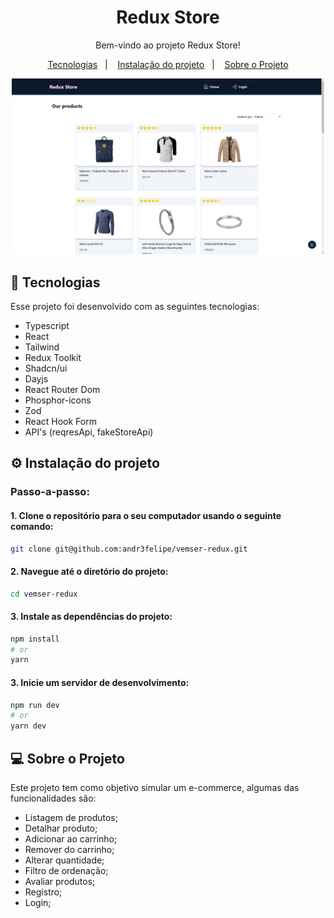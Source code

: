 <h1 align="center"> Redux Store </h1>

<p align="center">
  Bem-vindo ao projeto Redux Store!<br/>
</p>

<p align="center">
  <a href="#-tecnologias">Tecnologias</a>&nbsp;&nbsp;&nbsp;|&nbsp;&nbsp;&nbsp;
    <a href="#-instalacao-do-projeto">Instalação do projeto</a>&nbsp;&nbsp;&nbsp;|&nbsp;&nbsp;&nbsp;
  <a href="#-sobre-o-projeto">Sobre o Projeto</a>

</p>

<p align="center">
  <img width="500" alt="imagem da página inicial do site pronto" src="./src/assets/vem-ser.png">
</p>

## 🚀 Tecnologias <br id="-tecnologias">

Esse projeto foi desenvolvido com as seguintes tecnologias:

- Typescript
- React
- Tailwind
- Redux Toolkit
- Shadcn/ui
- Dayjs
- React Router Dom
- Phosphor-icons
- Zod
- React Hook Form
- API's (reqresApi, fakeStoreApi)

## ⚙️ Instalação do projeto <br id="-instalacao-do-projeto">

### Passo-a-passo:

#### 1. Clone o repositório para o seu computador usando o seguinte comando:

```bash
git clone git@github.com:andr3felipe/vemser-redux.git
```

#### 2. Navegue até o diretório do projeto:

```bash
cd vemser-redux
```

#### 3. Instale as dependências do projeto:

```bash
npm install
# or
yarn
```

#### 3. Inicie um servidor de desenvolvimento:

```bash
npm run dev
# or
yarn dev
```

## 💻 Sobre o Projeto <br id="-sobre-o-projeto">

Este projeto tem como objetivo simular um e-commerce, algumas das funcionalidades são:

- Listagem de produtos;
- Detalhar produto;
- Adicionar ao carrinho;
- Remover do carrinho;
- Alterar quantidade;
- Filtro de ordenação;
- Avaliar produtos;
- Registro;
- Login;
